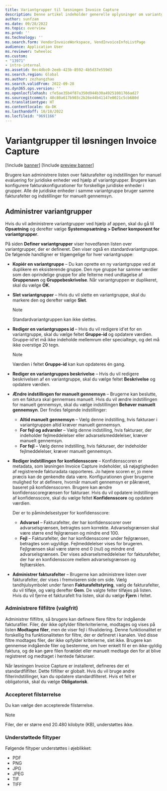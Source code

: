 ```yaml
---
title: Variantgrupper til løsningen Invoice Capture
description: Denne artikel indeholder generelle oplysninger om variantgrupper i løsningen Invoice Capture.
author: sunfzam
ms.date: 09/28/2022
ms.topic: overview
ms.prod: ''
ms.technology: ''
ms.search.form: VendorInvoiceWorkspace, VendInvoiceInfoListPage
audience: Application User
ms.reviewer: twheeloc
ms.custom:
- "13971"
- intro-internal
ms.assetid: 0ec4dbc0-2eeb-423b-8592-4b5d37e559d3
ms.search.region: Global
ms.author: zezhangzhao
ms.search.validFrom: 2022-09-28
ms.dyn365.ops.version: ''
ms.openlocfilehash: cfe5ae35b4f87a350d944b30a49251081766ad27
ms.sourcegitcommit: 40c80a617b903c2b26e44b41147e0021c5cb680d
ms.translationtype: HT
ms.contentlocale: da-DK
ms.lasthandoff: 10/18/2022
ms.locfileid: "9691166"
---
```

# <a name="invoice-capture-solution-configuration-groups"></a>Variantgrupper til løsningen Invoice Capture

[!include [banner](../includes/banner.md)]
[!include [preview banner](../includes/preview-banner.md)]

Brugere kan administrere listen over fakturafelter og indstillingen for manuel evaluering for juridiske enheder ved hjælp af variantgrupper. Brugere kan konfigurere fakturakonfigurationer for forskellige juridiske enheder i grupper. Alle de juridiske enheder i samme variantgruppe bruger samme fakturafelter og indstillinger for manuelt gennemsyn.

## <a name="manage-configuration-groups"></a>Administrer variantgrupper

Hvis du vil administrere variantgrupper ved hjælp af appen, skal du gå til **Opsætning** og derefter vælge **Systemopsætning \> Definer komponent for variantgrupper**.

På siden **Definer variantgrupper** viser hovedfanen listen over variantgrupper, der er defineret. Den viser også en standardvariantgruppe. De følgende handligner er tilgængelige for hver variantgruppe:

- **Kopiér en variantgruppe** – Du kan oprette en ny variantgruppe ved at duplikere en eksisterende gruppe. Den nye gruppe har samme værdier som den oprindelige gruppe for alle felterne med undtagelse af **Gruppenavn** og **Gruppebeskrivelse**. Når variantgruppen er duplikeret, skal du vælge **OK**.
- **Slet variantgrupper** – Hvis du vil slette en variantgruppe, skal du markere den og derefter vælge **Slet**.

    > [!NOTE]
    > Standardvariantgruppen kan ikke slettes.

- **Rediger en variantgruppes id** – Hvis du vil redigere id'et for en variantgruppe, skal du vælge feltet **Gruppe-id** og opdatere værdien. Gruppe-id'et må ikke indeholde mellemrum eller specialtegn, og det må ikke overstige 20 tegn.

    > [!NOTE]
    > Værdien i feltet **Gruppe-id** kan kun opdateres én gang.

- **Rediger en variantgruppes beskrivelse** – Hvis du vil redigere beskrivelsen af en variantgruppe, skal du vælge feltet **Beskrivelse** og opdatere værdien.
- **Ændre indstillingen for manuelt gennemsyn** – Brugerne kan beslutte, om en faktura skal gennemses manuelt. Hvis du vil ændre indstillingen for manuelt gennemsyn, skal du vælge indstillingen **Behøver manuelt gennemsyn**. Der findes følgende indstillinger:

    - **Altid manuelt gennemsyn** – Vælg denne indstilling, hvis fakturaer i variantgruppen altid kræver manuelt gennemsyn.
    - **For fejl og advarsler** – Vælg denne indstilling, hvis fakturaer, der indeholder fejlmeddelelser eller advarselsmeddelelser, kræver manuelt gennemsyn.
    - **For fejl** – Vælg denne indstilling, hvis fakturaer, der indeholder fejlmeddelelser, kræver manuelt gennemsyn.

- **Rediger indstillingen for konfidensscore** – Konfidensscoren er metadata, som løsningen Invoice Capture indeholder, så nøjagtigheden af registrerede fakturadata rapporteres. Jo højere scoren er, jo mere præcis kan de genkendte data være. Konfigurationen giver brugerne mulighed for at definere, hvornår manuelt gennemsyn er påkrævet, baseret på konfidensscoren. Brugere kan ændre konfidensscoregrænsen for fakturaer. Hvis du vil opdatere indstillingen af konfidensscore, skal du vælge feltet **Konfidensscore** og opdatere værdien.

    Der er to påmindelsestyper for konfidensscore:

    - **Advarsel** – Fakturafelter, der har konfidensscorer over advarselsgrænsen, betragtes som korrekte. Advarselsgrænsen skal være større end fejlgrænsen og mindre end 100.
    - **Fejl** – Fakturafelter, der har konfidensscorer under fejlgrænsen, betragtes som ugyldige. Fejlmeddelelser vises for brugeren. Fejlgrænsen skal være større end 0 (nul) og mindre end advarselsgrænsen. Der vises advarselsmeddelelser for fakturafelter, der har en konfidensscore mellem advarselsgrænsen og fejltærsklen.

- **Administrer fakturafelter** – Brugerne kan administrere listen over fakturafelter, der vises i fremviseren side om side. Vælg tandhjulsymbolet under fanen **Fakturafeltstyring**, vælg de fakturafelter, du vil tilføje, og vælg derefter **Gem**. De valgte felter tilføjes på listen. Hvis du vil fjerne et fakturafelt fra listen, skal du vælge **Fjern** i feltet.

### <a name="manage-file-filters-optional"></a>Administrere filfiltre (valgfrit)

Administrer filfiltre, så brugere kan definere flere filtre for indgående fakturafiler. Filer, der ikke opfylder filterkriterierne, modtages og vises på listen **Modtagne filer**, men de viser fejl i filvalidering. Denne funktionalitet er forskellig fra funktionaliteten for filtre, der er defineret i kanalen. Ved disse filtre modtages filer, der ikke opfylder kriterierne, slet ikke. Brugere kan gennemse indgående filer og bestemme, om hver enkelt fil er en ikke-gyldig faktura, og de kan gøre filen forældet eller manuelt medtage den for at blive registreret og medtaget i hentede fakturaer.

Når løsningen Invoice Capture er installeret, defineres der et standardfilfilter. Dette filfilter er globalt. Hvis du vil bruge andre filterindstillinger, kan du opdatere standardfilteret. Hvis et felt er obligatorisk, skal du vælge **Obligatorisk**. 

### <a name="accepted-file-size"></a>Accepteret filstørrelse

Du kan vælge den accepterede filstørrelse.

> [!NOTE]
> Filer, der er større end 20.480 kilobyte (KB), understøttes ikke.

### <a name="supported-file-types"></a>Understøttede filtyper

Følgende filtyper understøttes i øjeblikket:

- PDF
- PNG
- JPG
- JPEG
- TIF
- TIFF
